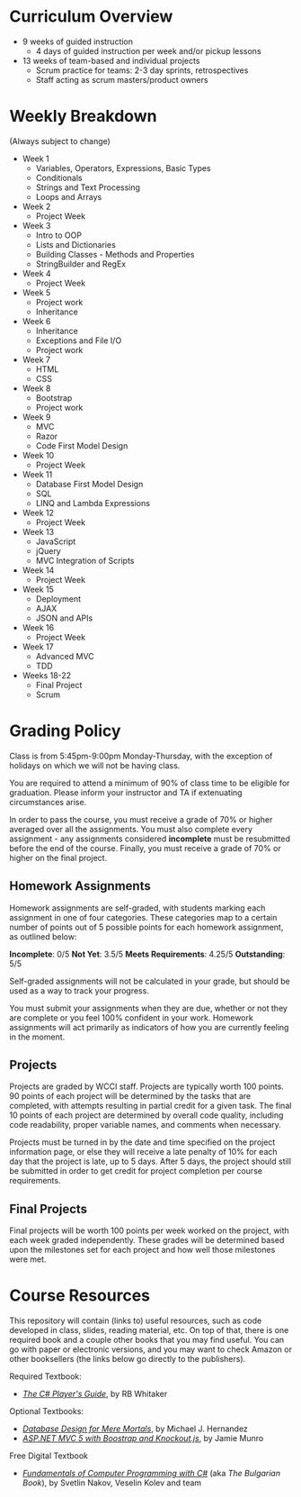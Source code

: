 # Curriculum Overview

- 9 weeks of guided instruction
  - 4 days of guided instruction per week and/or pickup lessons
- 13 weeks of team-based and individual projects
  - Scrum practice for teams: 2-3 day sprints, retrospectives
  - Staff acting as scrum masters/product owners

# Weekly Breakdown

(Always subject to change)

- Week 1
  - Variables, Operators, Expressions, Basic Types
  - Conditionals
  - Strings and Text Processing
  - Loops and Arrays
- Week 2
  - Project Week
- Week 3
  - Intro to OOP
  - Lists and Dictionaries
  - Building Classes - Methods and Properties
  - StringBuilder and RegEx
- Week 4
  - Project Week
- Week 5
  - Project work
  - Inheritance
- Week 6
  - Inheritance
  - Exceptions and File I/O
  - Project work
- Week 7
  - HTML
  - CSS
- Week 8
  - Bootstrap
  - Project work
- Week 9
  - MVC
  - Razor
  - Code First Model Design
- Week 10
  - Project Week
- Week 11
  - Database First Model Design
  - SQL
  - LINQ and Lambda Expressions
- Week 12
  - Project Week
- Week 13
  - JavaScript
  - jQuery
  - MVC Integration of Scripts
- Week 14
  - Project Week
- Week 15
  - Deployment
  - AJAX
  - JSON and APIs
- Week 16
  - Project Week
- Week 17
  - Advanced MVC
  - TDD
- Weeks 18-22
  - Final Project
  - Scrum

# Grading Policy

Class is from 5:45pm-9:00pm Monday-Thursday, with the exception of holidays on which we will not be having class.

You are required to attend a minimum of 90% of class time to be eligible for graduation. Please inform your instructor and TA if extenuating circumstances arise.

In order to pass the course, you must receive a grade of 70% or higher averaged over all the assignments. You must also complete every assignment - any assignments considered **incomplete** must be resubmitted before the end of the course. Finally, you must receive a grade of 70% or higher on the final project.

## Homework Assignments

Homework assignments are self-graded, with students marking each assignment in one of four categories. These categories map to a certain number of points out of 5 possible points for each homework assignment, as outlined below:

**Incomplete**: 0/5
**Not Yet**: 3.5/5
**Meets Requirements**: 4.25/5
**Outstanding**: 5/5

Self-graded assignments will not be calculated in your grade, but should be used as a way to track your progress.

You must submit your assignments when they are due, whether or not they are complete or you feel 100% confident in your work. Homework assignments will act primarily as indicators of how you are currently feeling in the moment.

## Projects

Projects are graded by WCCI staff. Projects are typically worth 100 points. 90 points of each project will be determined by the tasks that are completed, with attempts resulting in partial credit for a given task. The final 10 points of each project are determined by overall code quality, including code readability, proper variable names, and comments when necessary.

Projects must be turned in by the date and time specified on the project information page, or else they will receive a late penalty of 10% for each day that the project is late, up to 5 days. After 5 days, the project should still be submitted in order to get credit for project completion per course requirements.

## Final Projects

Final projects will be worth 100 points per week worked on the project, with each week graded independently. These grades will be determined based upon the milestones set for each project and how well those milestones were met.


# Course Resources

This repository will contain (links to) useful resources, such as code developed in class, slides, reading material, etc. On top of that, there is one required book and a couple other books that you may find useful. You can go with paper or electronic versions, and you may want to check Amazon or other booksellers (the links below go directly to the publishers).

Required Textbook:
- _[The C# Player's Guide](http://starboundsoftware.com/books/c-sharp/)_, by RB Whitaker

Optional Textbooks:
- _[Database Design for Mere Mortals](http://www.informit.com/store/database-design-for-mere-mortals-a-hands-on-guide-to-9780321884497)_, by Michael J. Hernandez
- _[ASP.NET MVC 5 with Boostrap and Knockout.js](http://shop.oreilly.com/product/0636920035350.do)_, by Jamie Munro

Free Digital Textbook
- _[Fundamentals of Computer Programming with C#](http://www.introprogramming.info/english-intro-csharp-book/downloads/)_ (aka _The Bulgarian Book_), by Svetlin Nakov, Veselin Kolev and team